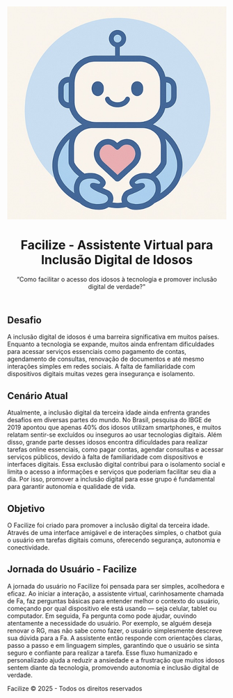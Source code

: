 <!DOCTYPE html>
<html lang="pt-br">
<head>
    <meta charset="UTF-8">
    <meta name="viewport" content="width=device-width, initial-scale=1.0">
    <title>Facilize - Assistente Virtual para Inclusão Digital de Idosos</title>
    <link rel="stylesheet" href="https://cdnjs.cloudflare.com/ajax/libs/font-awesome/6.0.0-beta3/css/all.min.css">

</head>
<body>

<header>
    <img src="imagens/facilize.jpg" alt="Logo Facilize">
    <h1>Facilize - Assistente Virtual para Inclusão Digital de Idosos</h1>
    <p>“Como facilitar o acesso dos idosos à tecnologia e promover inclusão digital de verdade?"</p>
</header>

<section>
    <h2>Desafio</h2>
    <p>
        A inclusão digital de idosos é uma barreira significativa em muitos países. Enquanto a tecnologia se expande, muitos ainda enfrentam dificuldades para acessar serviços essenciais como pagamento de contas, agendamento de consultas, renovação de documentos e até mesmo interações simples em redes sociais. A falta de familiaridade com dispositivos digitais muitas vezes gera insegurança e isolamento.
    </p>
</section>

<section>
    <h2>Cenário Atual</h2>
    <p>
        Atualmente, a inclusão digital da terceira idade ainda enfrenta grandes desafios em diversas partes do mundo. No Brasil, pesquisa do IBGE de 2019 apontou que apenas 40% dos idosos utilizam smartphones, e muitos relatam sentir-se excluídos ou inseguros ao usar tecnologias digitais. Além disso, grande parte desses idosos encontra dificuldades para realizar tarefas online essenciais, como pagar contas, agendar consultas e acessar serviços públicos, devido à falta de familiaridade com dispositivos e interfaces digitais. Essa exclusão digital contribui para o isolamento social e limita o acesso a informações e serviços que poderiam facilitar seu dia a dia. Por isso, promover a inclusão digital para esse grupo é fundamental para garantir autonomia e qualidade de vida.
    </p>
</section>

<section>
    <h2>Objetivo</h2>
    <p>
        O Facilize foi criado para promover a inclusão digital da terceira idade. Através de uma interface amigável e de interações simples, o chatbot guia o usuário em tarefas digitais comuns, oferecendo segurança, autonomia e conectividade.
    </p>
</section>

<section>
    <h2>Jornada do Usuário - Facilize</h2>
    <p>
        A jornada do usuário no Facilize foi pensada para ser simples, acolhedora e eficaz. Ao iniciar a interação, a assistente virtual, carinhosamente chamada de Fa, faz perguntas básicas para entender melhor o contexto do usuário, começando por qual dispositivo ele está usando — seja celular, tablet ou computador. Em seguida, Fa pergunta como pode ajudar, ouvindo atentamente a necessidade do usuário. Por exemplo, se alguém deseja renovar o RG, mas não sabe como fazer, o usuário simplesmente descreve sua dúvida para a Fa. A assistente então responde com orientações claras, passo a passo e em linguagem simples, garantindo que o usuário se sinta seguro e confiante para realizar a tarefa. Esse fluxo humanizado e personalizado ajuda a reduzir a ansiedade e a frustração que muitos idosos sentem diante da tecnologia, promovendo autonomia e inclusão digital de verdade.
    </p>
</section>

<footer>
    <p>Facilize © 2025 - Todos os direitos reservados</p>
</footer>

</body>
</html>
